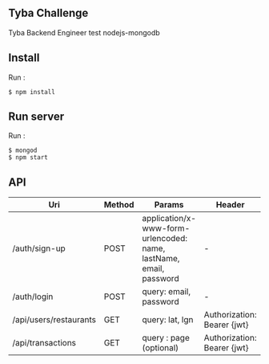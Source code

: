 ## Tyba Challenge
Tyba Backend Engineer test nodejs-mongodb

## Install
Run :
```
$ npm install
```

## Run server

Run :
```
$ mongod
$ npm start
```
## API
| Uri  | Method  | Params  | Header |
| ------------ | ------------ | ------------ | ------------ |
|  /auth/sign-up | POST  | application/x-www-form-urlencoded: name, lastName, email, password  | - |
|  /auth/login |  POST | query: email, password  | - |
|  /api/users/restaurants | GET  | query: lat, lgn  | Authorization: Bearer {jwt} |
| /api/transactions | GET | query : page (optional) | Authorization: Bearer {jwt} |
